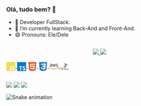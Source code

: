 ### Olá, tudo bem? 👋


- 🔭 Developer FullStack.
- 🌱 I’m currently learning Back-And and Front-And.
- 😄 Pronouns: Ele/Dele
##

<div align="center">
  <a href="https://github.com/lucanunees">
  <img height="180em" src="https://github-readme-stats.vercel.app/api?username=lucanunees&show_icons=true&theme=dark&include_all_commits=true&count_private=true"/>
  <img height="180em" src="https://github-readme-stats.vercel.app/api/top-langs/?username=lucanunees&layout=compact&langs_count=7&theme=dark"/>
</div>


<div display: inline_block ><br>
  <img align="center" alt="JavaScript"   height="25" width="25" src="https://raw.githubusercontent.com/devicons/devicon/master/icons/javascript/javascript-plain.svg">
  <img align="center" alt="TypeScripts"  height="25" width="25" src="https://raw.githubusercontent.com/devicons/devicon/master/icons/typescript/typescript-plain.svg">
  <img align="center" alt="HTML5"        height="25" width="25" src="https://raw.githubusercontent.com/devicons/devicon/master/icons/html5/html5-original.svg">
  <img align="center" alt="CSS3"         height="25" width="25" src="https://raw.githubusercontent.com/devicons/devicon/master/icons/css3/css3-original.svg"> 
  <img align="center" alt="Amazon"       heigth="25" width="25" src="https://github.com/devicons/devicon/blob/master/icons/amazonwebservices/amazonwebservices-original-wordmark.svg"
  <img align="center" alt="C#"           height="25" width="25" src="https://raw.githubusercontent.com/devicons/devicon/master/icons/csharp/csharp-original.svg">
  <img align="center" alt="SQL Server"   height="25" width="25" src="https://github.com/devicons/devicon/blob/master/icons/microsoftsqlserver/microsoftsqlserver-plain-wordmark.svg" />      
</div>
  
 ##
  
 <div> 
  <a href="https://www.instagram.com/lucaanunees" target="_blank"><img src="https://img.shields.io/badge/-Instagram-%23E4405F?style=for-the-badge&logo=instagram&logoColor=white" target="_blank"></a>  
  <a href = "mailto:lucasrafaelnunees@gmail.com"><img src="https://img.shields.io/badge/-Gmail-%23333?style=for-the-badge&logo=gmail&logoColor=white" target="_blank"></a> 
 <a href="https://www.linkedin.com/in/lucas-rafael-nunes-76693b114/" target="_blank"><img src="https://img.shields.io/badge/-LinkedIn-%230077B5?style=for-the-badge&logo=linkedin&logoColor=white" target="_blank"></a>  
</div>

![Snake animation](https://github.com/lucanunees/lucanunees/blob/output/github-contribution-grid-snake.svg)
